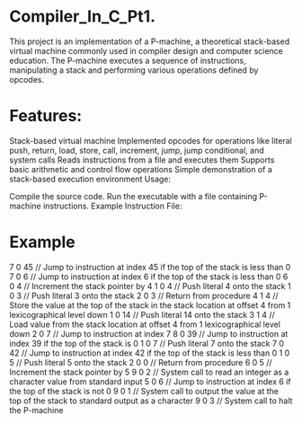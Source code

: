 # Compiler_In_C_Pt1.
This project is an implementation of a P-machine, a theoretical stack-based virtual machine commonly used in compiler design and computer science education. The P-machine executes a sequence of instructions, manipulating a stack and performing various operations defined by opcodes.

# Features:
Stack-based virtual machine
Implemented opcodes for operations like literal push, return, load, store, call, increment, jump, jump conditional, and system calls
Reads instructions from a file and executes them
Supports basic arithmetic and control flow operations
Simple demonstration of a stack-based execution environment
Usage:

Compile the source code.
Run the executable with a file containing P-machine instructions.
Example Instruction File:

# Example
7 0 45  // Jump to instruction at index 45 if the top of the stack is less than 0
7 0 6   // Jump to instruction at index 6 if the top of the stack is less than 0
6 0 4   // Increment the stack pointer by 4
1 0 4   // Push literal 4 onto the stack
1 0 3   // Push literal 3 onto the stack
2 0 3   // Return from procedure
4 1 4   // Store the value at the top of the stack in the stack location at offset 4 from 1 lexicographical level down
1 0 14  // Push literal 14 onto the stack
3 1 4   // Load value from the stack location at offset 4 from 1 lexicographical level down
2 0 7   // Jump to instruction at index 7
8 0 39  // Jump to instruction at index 39 if the top of the stack is 0
1 0 7   // Push literal 7 onto the stack
7 0 42  // Jump to instruction at index 42 if the top of the stack is less than 0
1 0 5   // Push literal 5 onto the stack
2 0 0   // Return from procedure
6 0 5   // Increment the stack pointer by 5
9 0 2   // System call to read an integer as a character value from standard input
5 0 6   // Jump to instruction at index 6 if the top of the stack is not 0
9 0 1   // System call to output the value at the top of the stack to standard output as a character
9 0 3   // System call to halt the P-machine
